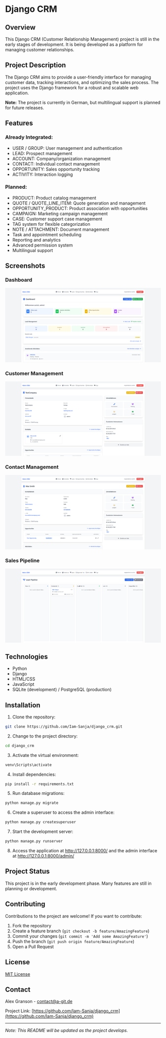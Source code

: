 # Django CRM

## Overview

This Django CRM (Customer Relationship Management) project is still in the early stages of development. It is being developed as a platform for managing customer relationships.

## Project Description

The Django CRM aims to provide a user-friendly interface for managing customer data, tracking interactions, and optimizing the sales process. The project uses the Django framework for a robust and scalable web application.

**Note:** The project is currently in German, but multilingual support is planned for future releases.

## Features

### Already Integrated:
- USER / GROUP: User management and authentication
- LEAD: Prospect management
- ACCOUNT: Company/organization management
- CONTACT: Individual contact management
- OPPORTUNITY: Sales opportunity tracking
- ACTIVITY: Interaction logging

### Planned:
- PRODUCT: Product catalog management
- QUOTE / QUOTE_LINE_ITEM: Quote generation and management
- OPPORTUNITY_PRODUCT: Product association with opportunities
- CAMPAIGN: Marketing campaign management
- CASE: Customer support case management
- TAG system for flexible categorization
- NOTE / ATTACHMENT: Document management
- Task and appointment scheduling
- Reporting and analytics
- Advanced permission system
- Multilingual support

## Screenshots

### Dashboard
![Dashboard](images/dashboard.png)

### Customer Management
![Customer Management](images/customer.png)

### Contact Management
![Contact Management](images/contact.png)

### Sales Pipeline
![Sales Pipeline](images/pipeline.png)

## Technologies

- Python
- Django
- HTML/CSS
- JavaScript
- SQLite (development) / PostgreSQL (production)

## Installation

1. Clone the repository:
```bash
git clone https://github.com/Iam-Sanja/django_crm.git
```

2. Change to the project directory:
```bash
cd django_crm
```

3. Activate the virtual environment:
```bash
venv\Scripts\activate
```

4. Install dependencies:
```bash
pip install -r requirements.txt
```

5. Run database migrations:
```bash
python manage.py migrate
```

6. Create a superuser to access the admin interface:
```bash
python manage.py createsuperuser
```

7. Start the development server:
```bash
python manage.py runserver
```

8. Access the application at http://127.0.0.1:8000/ and the admin interface at http://127.0.0.1:8000/admin/

## Project Status

This project is in the early development phase. Many features are still in planning or development.

## Contributing

Contributions to the project are welcome! If you want to contribute:

1. Fork the repository
2. Create a feature branch (`git checkout -b feature/AmazingFeature`)
3. Commit your changes (`git commit -m 'Add some AmazingFeature'`)
4. Push the branch (`git push origin feature/AmazingFeature`)
5. Open a Pull Request

## License

[MIT License](LICENSE)

## Contact

Alex Granson - contact@a-git.de

Project Link: [https://github.com/Iam-Sanja/django_crm](https://github.com/Iam-Sanja/django_crm)

---

*Note: This README will be updated as the project develops.*
